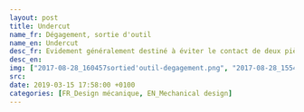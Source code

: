 ```yaml
---
layout: post
title: Undercut
name_fr: Dégagement, sortie d'outil
name_en: Undercut
desc_fr: Evidement généralement destiné à éviter le contact de deux pièces suivant une ligne, ou assurer le passage d’une pièce. 
desc_en: 
img: ["2017-08-28_160457sortied'outil-degagement.png", "2017-08-28_155438evidement-degagement.png"]
src: 
date: 2019-03-15 17:58:00 +0100
categories: [FR_Design mécanique, EN_Mechanical design]
---
```

